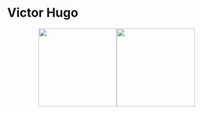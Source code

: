 # Victor Hugo

<div align="center">
  <a href="https://github.com/thorugoh">
    <img height="180em" src="https://github-readme-stats.vercel.app/api?username=thorugoh&show_icons=true&theme=dracula&include_all_commits=true&count_private=true"/><img height="180em" src="https://github-readme-stats.vercel.app/api/top-langs/?username=thorugoh&layout=compact&langs_count=7&theme=dracula"/>
  </a>
</div>
